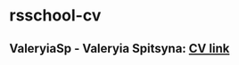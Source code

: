 # rsschool-cv

## ValeryiaSp - Valeryia Spitsyna: [CV link](https://valeryiasp.github.io/rsschool-cv/cv)

